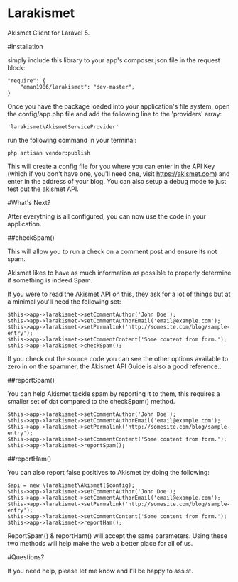 # Larakismet

Akismet Client for Laravel 5.

#Installation

simply include this library to your app's composer.json file in the request block:

    "require": {
        "eman1986/larakismet": "dev-master",
    }

Once you have the package loaded into your application's file system, open the config/app.php file and add the following line to the 'providers' array:

    'larakismet\AkismetServiceProvider'

run the following command in your terminal:

    php artisan vendor:publish

This will create a config file for you where you can enter in the API Key (which if you don't have one, you'll need one, visit https://akismet.com)
and enter in the address of your blog. You can also setup a debug mode to just test out the akismet API.

#What's Next?

After everything is all configured, you can now use the code in your application.

##checkSpam()

This will allow you to run a check on a comment post and ensure its not spam.

Akismet likes to have as much information as possible to properly determine if something is indeed Spam.

 If you were to read the Akismet API on this, they ask for a lot of things but at a minimal you'll need the following set:

    $this->app->larakismet->setCommentAuthor('John Doe');
    $this->app->larakismet->setCommentAuthorEmail('email@example.com');
    $this->app->larakismet->setPermalink('http://somesite.com/blog/sample-entry');
    $this->app->larakismet->setCommentContent('Some content from form.');
    $this->app->larakismet->checkSpam();

If you check out the source code you can see the other options available to zero in on the spammer, the Akismet API Guide is also a good reference..

##reportSpam()

You can help Akismet tackle spam by reporting it to them, this requires a smaller set of dat compared to the checkSpam() method.

    $this->app->larakismet->setCommentAuthor('John Doe');
    $this->app->larakismet->setCommentAuthorEmail('email@example.com');
    $this->app->larakismet->setPermalink('http://somesite.com/blog/sample-entry');
    $this->app->larakismet->setCommentContent('Some content from form.');
    $this->app->larakismet->reportSpam();

##reportHam()

You can also report false positives to Akismet by doing the following:

    $api = new \larakismet\Akismet($config);
    $this->app->larakismet->setCommentAuthor('John Doe');
    $this->app->larakismet->setCommentAuthorEmail('email@example.com');
    $this->app->larakismet->setPermalink('http://somesite.com/blog/sample-entry');
    $this->app->larakismet->setCommentContent('Some content from form.');
    $this->app->larakismet->reportHam();
    
ReportSpam() & reportHam() will accept the same parameters. Using these two methods will help make the web a better place for all of us.

#Questions?

If you need help, please let me know and I'll be happy to assist.
